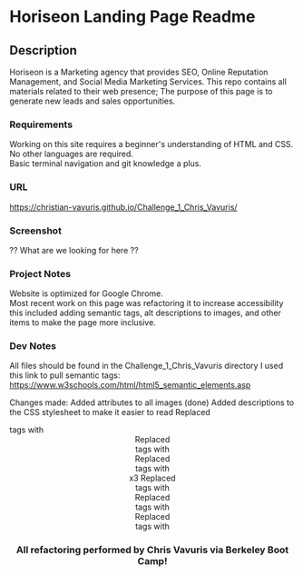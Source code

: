 # Horiseon Landing Page Readme

## Description

Horiseon is a Marketing agency that provides SEO, Online Reputation Management, and Social Media Marketing Services. This repo contains all materials related to their web presence; The purpose of this page is to generate new leads and sales opportunities. 

### Requirements

Working on this site requires a beginner's understanding of HTML and CSS.  No other languages are required.  
Basic terminal navigation and git knowledge a plus.

### URL

https://christian-vavuris.github.io/Challenge_1_Chris_Vavuris/

### Screenshot

?? What are we looking for here ??

### Project Notes
Website is optimized for Google Chrome.  
Most recent work on this page was refactoring it to increase accessibility this included adding semantic tags, alt descriptions to images, and other items to make the page more inclusive. 

### Dev Notes
All files should be found in the Challenge_1_Chris_Vavuris directory
I used this link to pull semantic tags: https://www.w3schools.com/html/html5_semantic_elements.asp

Changes made:
Added attributes to all images (done)
Added descriptions to the CSS stylesheet to make it easier to read
Replaced <div> tags with <header>
Replaced <div> tags with <nav>
Replaced <div> tags with <article> x3
Replaced <div> tags with <footer>
Replaced <div> tags with <aside>
Replaced <div> tags with <section>






### All refactoring performed by Chris Vavuris via Berkeley Boot Camp!

